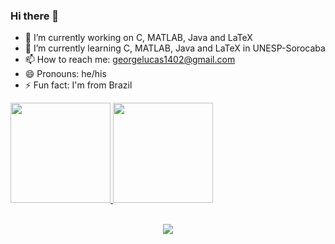 ### Hi there 👋
- 🔭 I’m currently working on C, MATLAB, Java and LaTeX
- 🌱 I’m currently learning C, MATLAB, Java and LaTeX in UNESP-Sorocaba
- 📫 How to reach me: georgelucas1402@gmail.com
- 😄 Pronouns: he/his
- ⚡ Fun fact: I'm from Brazil

<div>
  <a href="https://github.com/George-Lucas-Lazarim">
  <img height="160em" src="https://github-readme-stats.vercel.app/api/top-langs/?username=George-Lucas-Lazarim&layout=compact&langs_count=16&theme=dark"/>
  <img height="160em" src="https://github-readme-stats.vercel.app/api?username=George-Lucas-Lazarim&show_icons=true&theme=dark&include_all_commits=true&count_private=true"/>
</div>
<div style="display: inline_block"><br>
  <p align="center">
  <a href="https://skillicons.dev">
    <img src="https://skillicons.dev/icons?i=git,java,latex,c,matlab,anaconda," />
  </a>
</p>
</div>
